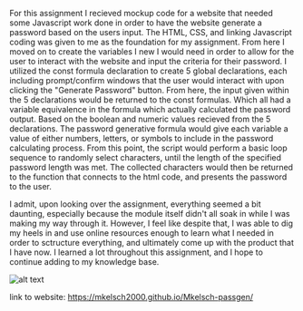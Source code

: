 For this assignment I recieved mockup code for a website that needed some Javascript work done in order to have the website generate a password based on the users input. The HTML, CSS, and linking Javascript coding was given to me as the foundation for my assignment. From here I moved on to create the variables I new I would need in order to allow for the user to interact with the website and input the criteria for their password. I utilized the const formula declaration to create 5 global declarations, each including prompt/confirm windows that the user would interact with upon clicking the "Generate Password" button. From here, the input given within the 5 declarations would be returned to the const formulas. Which all had a variable equivalence in the formula which actually calculated the password output. Based on the boolean and numeric values recieved from the 5 declarations. The password generative formula would give each variable a value of either numbers, letters, or symbols to include in the password calculating process. From this point, the script would perform a basic loop sequence to randomly select characters, until the length of the specified password length was met. The collected characters would then be returned to the function that connects to the html code, and presents the password to the user. 

I admit, upon looking over the assignment, everything seemed a bit daunting, especially because the module itself didn't all soak in while I was making my way through it. However, I feel like despite that, I was able to dig my heels in and use online resources enough to learn what I needed in order to sctructure everything, and ultimately come up with the product that I have now. I learned a lot throughout this assignment, and I hope to continue adding to my knowledge base.

![alt text](https://github.com/mkelsch2000/Mkelsch-passgen/blob/Develop/Password-Generator.PNG?raw=true)

link to website: https://mkelsch2000.github.io/Mkelsch-passgen/
